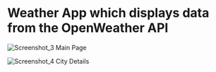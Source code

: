 <h1>Weather App which displays data from the OpenWeather API</h1>

![Screenshot_3](https://github.com/nereverine/weather-getter/assets/74254439/bf4d5f8f-7bbb-45b8-b139-dfbdbb0e5ef5)
Main Page

![Screenshot_4](https://github.com/nereverine/weather-getter/assets/74254439/64dc02f8-9d1d-4cee-92eb-4a5f75b04dae)
City Details
